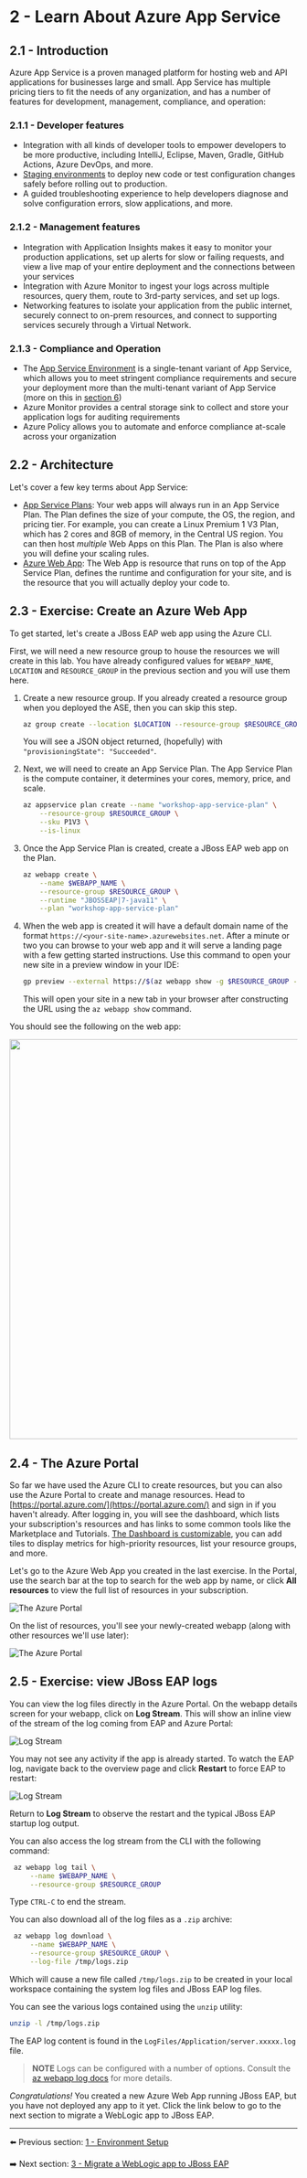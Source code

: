 # 2 - Learn About Azure App Service

## 2.1 - Introduction

Azure App Service is a proven managed platform for hosting web and API applications for businesses large and small. App Service has multiple pricing tiers to fit the needs of any organization, and has a number of features for development, management, compliance, and operation:

### 2.1.1 - Developer features

- Integration with all kinds of developer tools to empower developers to be more productive, including IntelliJ, Eclipse, Maven, Gradle, GitHub Actions, Azure DevOps, and more.
- [Staging environments](https://docs.microsoft.com/azure/app-service/deploy-staging-slots) to deploy new code or test configuration changes safely before rolling out to production.
- A guided troubleshooting experience to help developers diagnose and solve configuration errors, slow applications, and more.

### 2.1.2 - Management features

- Integration with Application Insights makes it easy to monitor your production applications, set up alerts for slow or failing requests, and view a live map of your entire deployment and the connections between your services
- Integration with Azure Monitor to ingest your logs across multiple resources, query them, route to 3rd-party services, and set up logs.
- Networking features to isolate your application from the public internet, securely connect to on-prem resources, and connect to supporting services securely through a Virtual Network.

### 2.1.3 - Compliance and Operation

- The [App Service Environment](https://docs.microsoft.com/azure/app-service/environment/intro) is a single-tenant variant of App Service, which allows you to meet stringent compliance requirements and secure your deployment more than the multi-tenant variant of App Service (more on this in [section 6](../instructions/6-app-service-environment.md))
- Azure Monitor provides a central storage sink to collect and store your application logs for auditing requirements
- Azure Policy allows you to automate and enforce compliance at-scale across your organization

## 2.2 - Architecture

Let's cover a few key terms about App Service:

- [App Service Plans](https://docs.microsoft.com/azure/app-service/overview-hosting-plans): Your web apps will always run in an App Service Plan. The Plan defines the size of your compute, the OS, the region, and pricing tier. For example, you can create a Linux Premium 1 V3 Plan, which has 2 cores and 8GB of memory, in the Central US region. You can then host *multiple* Web Apps on this Plan. The Plan is also where you will define your scaling rules.
- [Azure Web App](https://docs.microsoft.com/azure/app-service/): The Web App is resource that runs on top of the App Service Plan, defines the runtime and configuration for your site, and is the resource that you will actually deploy your code to.

## 2.3 - Exercise: Create an Azure Web App

To get started, let's create a JBoss EAP web app using the Azure CLI.

First, we will need a new resource group to house the resources we will create in this lab. You have already configured values for `WEBAPP_NAME`, `LOCATION` and `RESOURCE_GROUP` in the previous section and you will use them here.

1. Create a new resource group. If you already created a resource group when you deployed the ASE, then you can skip this step.

    ```bash
    az group create --location $LOCATION --resource-group $RESOURCE_GROUP
    ```

    You will see a JSON object returned, (hopefully) with `"provisioningState": "Succeeded"`.

1. Next, we will need to create an App Service Plan. The App Service Plan is the compute container, it determines your cores, memory, price, and scale.

    ```bash
    az appservice plan create --name "workshop-app-service-plan" \
        --resource-group $RESOURCE_GROUP \
        --sku P1V3 \
        --is-linux
    ```

1. Once the App Service Plan is created, create a JBoss EAP web app on the Plan.

    ```bash
    az webapp create \
        --name $WEBAPP_NAME \
        --resource-group $RESOURCE_GROUP \
        --runtime "JBOSSEAP|7-java11" \
        --plan "workshop-app-service-plan"
    ```

1. When the web app is created it will have a default domain name of the format `https://<your-site-name>.azurewebsites.net`. After a minute or two you can browse to your web app and it will serve a landing page with a few getting started instructions. Use this command to open your new site in a preview window in your IDE:

    ```bash
    gp preview --external https://$(az webapp show -g $RESOURCE_GROUP -n $WEBAPP_NAME | jq -r '.defaultHostName')
    ```

    This will open your site in a new tab in your browser after constructing the URL using the `az webapp show` command.

You should see the following on the web app:

<img src="../img/1-landing.png" width=700 align=center>

## 2.4 - The Azure Portal

So far we have used the Azure CLI to create resources, but you can also use the Azure Portal to create and manage resources. Head to [https://portal.azure.com/](https://portal.azure.com/) and sign in if you haven't already. After logging in, you will see the dashboard, which lists your subscription's resources and has links to some common tools like the Marketplace and Tutorials. [The Dashboard is customizable](https://docs.microsoft.com/azure/azure-portal/azure-portal-dashboards), you can add tiles to display metrics for high-priority resources, list your resource groups, and more.

Let's go to the Azure Web App you created in the last exercise. In the Portal, use the search bar at the top to search for the web app by name, or click **All resources** to view the full list of resources in your subscription.

![The Azure Portal](../img/1-azure-dashboard.png)

On the list of resources, you'll see your newly-created webapp (along with other resources we'll use later):

![The Azure Portal](../img/1-allresources.png)

## 2.5 - Exercise: view JBoss EAP logs

You can view the log files directly in the Azure Portal. On the webapp details screen for your webapp, click on **Log Stream**. This will show an inline view of the stream of the log coming from EAP and Azure Portal:

![Log Stream](../img/1-logstream.png)

You may not see any activity if the app is already started. To watch the EAP log, navigate back to the overview page and click **Restart** to force EAP to restart:

![Log Stream](../img/1-restart.png)

Return to **Log Stream** to observe the restart and the typical JBoss EAP startup log output.

You can also access the log stream from the CLI with the following command:

   ```bash
    az webapp log tail \
        --name $WEBAPP_NAME \
        --resource-group $RESOURCE_GROUP
   ```

Type `CTRL-C` to end the stream.

You can also download all of the log files as a `.zip` archive:

   ```bash
    az webapp log download \
        --name $WEBAPP_NAME \
        --resource-group $RESOURCE_GROUP \
        --log-file /tmp/logs.zip
   ```

Which will cause a new file called `/tmp/logs.zip` to be created in your local workspace containing the system log files and JBoss EAP log files.

You can see the various logs contained using the `unzip` utility:

   ```bash
   unzip -l /tmp/logs.zip
   ```

The EAP log content is found in the `LogFiles/Application/server.xxxxx.log` file.

> **NOTE** Logs can be configured with a number of options. Consult the [az webapp log docs](https://docs.microsoft.com/en-us/cli/azure/webapp/log?view=azure-cli-latest) for more details.

*Congratulations!* You created a new Azure Web App running JBoss EAP, but you have not deployed any app to it yet. Click the link below to go to the next section to migrate a WebLogic app to JBoss EAP.

---

⬅️ Previous section: [1 - Environment Setup](1-environment-setup.md)

➡️ Next section: [3 - Migrate a WebLogic app to JBoss EAP](3-migrate-weblogic-to-jboss.md)
